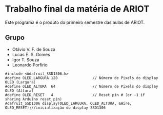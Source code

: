 # Trabalho final da matéria de ARIOT
Este programa é o produto do primeiro semestre das aulas de ARIOT.

## Grupo

* Otávio V. F. de Souza
* Lucas E. S. Gomes
* Igor T. Souza
* Leonardo Porfirio


```
#include <Adafruit_SSD1306.h>
#define OLED_LARGURA 128                // Número de Pixels do display OLED (Largura)
#define OLED_ALTURA  64                 // Número de Pixels do display OLED (Altura)
#define OLED_RESET   4                  // Reset pin # (or -1 if sharing Arduino reset pin)
Adafruit_SSD1306 display(OLED_LARGURA, OLED_ALTURA, &Wire, OLED_RESET);//inicialização do display SSD1306
```

